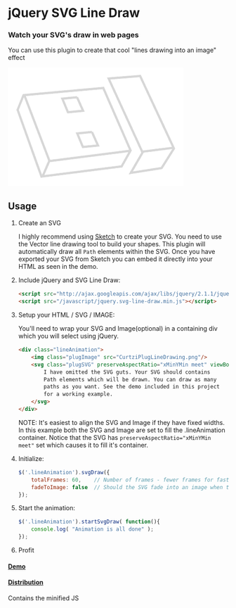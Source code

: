 # jQuery SVG Line Draw

### Watch your SVG's draw in web pages

You can use this plugin to create that cool "lines drawing into an image" effect

![Example animation](/demo/svg-line-draw.gif?raw=true "Example animation")

## Usage

1. Create an SVG

	I highly recommend using [Sketch](http://bohemiancoding.com/sketch/) to create your SVG. You need to use the Vector line drawing tool
	to build your shapes. This plugin will automatically draw all `Path` elements within the SVG. Once
	you have exported your SVG from Sketch you can embed it directly into your HTML as seen in the demo.

2. Include jQuery and SVG Line Draw:

	```html
	<script src="http://ajax.googleapis.com/ajax/libs/jquery/2.1.1/jquery.min.js"></script>
	<script src="/javascript/jquery.svg-line-draw.min.js"></script>
	```
3. Setup your HTML / SVG / IMAGE:
	
	You'll need to wrap your SVG and Image(optional) in a containing div which you will select using jQuery.	
	```html
	<div class="lineAnimation">
		<img class="plugImage" src="CurtziPlugLineDrawing.png"/>
		<svg class="plugSVG" preserveAspectRatio="xMinYMin meet" viewBox="0 0 1000 600" version="1.1">
			I have omitted the SVG guts. Your SVG should contains 
			Path elements which will be drawn. You can draw as many 
			paths as you want. See the demo included in this project 
			for a working example.
		</svg>
	</div>
	```
	
	NOTE: It's easiest to align the SVG and Image if they have fixed widths. In this example both the SVG and Image are set to fill the .lineAnimation container. Notice that the SVG has `preserveAspectRatio="xMinYMin meet"` set which causes it to fill it's container.
	
4. Initialize:

	```javascript
	$('.lineAnimation').svgDraw({
		totalFrames: 60, 	// Number of frames - fewer frames for faster animations
		fadeToImage: false 	// Should the SVG fade into an image when the animation is done?
	});
	```

5. Start the animation:

	```javascript
	$('.lineAnimation').startSvgDraw( function(){
		console.log( "Animation is all done" );
	});
	```
	
6. Profit

#### [Demo](http://htmlpreview.github.io/?https://github.com/ponycode/jquery-svg-line-draw/blob/master/demo/index.html)

#### [Distribution](https://github.com/ponycode/jquery-svg-line-draw/tree/master/dist)

Contains the minified JS
